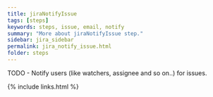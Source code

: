 ```yaml
---
title: jiraNotifyIssue
tags: [steps]
keywords: steps, issue, email, notify
summary: "More about jiraNotifyIssue step."
sidebar: jira_sidebar
permalink: jira_notify_issue.html
folder: steps
---
```


TODO - Notify users (like watchers, assignee and so on..) for issues. 

{% include links.html %}

